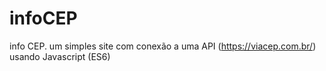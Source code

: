 # infoCEP
info CEP. um simples site com conexão a uma API (https://viacep.com.br/) usando Javascript (ES6)
